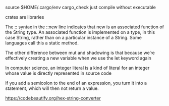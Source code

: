 source $HOME/.cargo/env
cargo_check just compile without executable

crates are libraries

The :: syntax in the ::new line indicates that new is an associated function of the String type. An associated function is implemented on a type, in this case String, rather than on a particular instance of a String. Some languages call this a static method.

The other difference between mut and shadowing is that because we’re effectively creating a new variable when we use the let keyword again

In computer science, an integer literal is a kind of literal for an integer whose value is directly represented in source code

 If you add a semicolon to the end of an expression, you turn it into a statement, which will then not return a value. 
 
 https://codebeautify.org/hex-string-converter